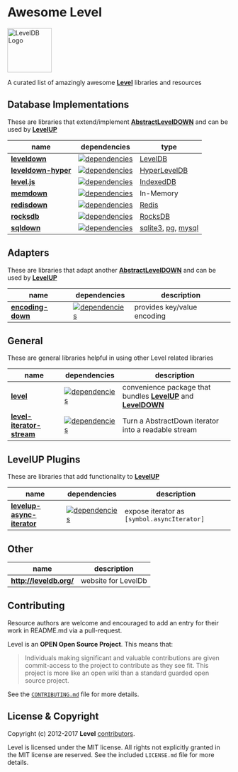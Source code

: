 Awesome Level
=====

<img alt="LevelDB Logo" height="100" src="http://leveldb.org/img/logo.svg">

A curated list of amazingly awesome **[Level](https://github.com/level)** libraries and resources

Database Implementations
------------

These are libraries that extend/implement **[AbstractLevelDOWN](https://github.com/level/abstract-leveldown)** and can be used by **[LevelUP](https://github.com/level/levelup)** 

| name | dependencies | type |
| ---- | ------------ | ---- |
| **[leveldown](https://github.com/level/leveldown)** | [![dependencies](https://david-dm.org/Level/leveldown.svg)](https://david-dm.org/level/leveldown)| [LevelDB](https://github.com/google/leveldb) |
| **[leveldown-hyper](https://github.com/level/leveldown-hyper)** | [![dependencies](https://david-dm.org/Level/leveldown-hyper.svg)](https://david-dm.org/level/leveldown-hyper)| [HyperLevelDB](https://github.com/rescrv/HyperLevelDB) |
| **[level.js](https://github.com/maxogden/level.js)** | [![dependencies](https://david-dm.org/maxogden/level.js.svg)](https://david-dm.org/maxogden/level.js)| [IndexedDB](https://developer.mozilla.org/en-US/docs/IndexedDB) |
| **[memdown](https://github.com/level/memdown)** | [![dependencies](https://david-dm.org/Level/memdown.svg)](https://david-dm.org/level/memdown)| In-Memory |
| **[redisdown](https://github.com/hmalphettes/redisdown)** | [![dependencies](https://david-dm.org/hmalphettes/redisdown.svg)](https://hmalphettes/redisdown)| [Redis](https://redis.io/) |
| **[rocksdb](https://github.com/level/rocksdb)** | [![dependencies](https://david-dm.org/Level/rocksdb.svg)](https://david-dm.org/level/rocksdb)| [RocksDB](https://github.com/facebook/rocksdb/) |
| **[sqldown](https://github.com/calvinmetcalf/sqldown)** | [![dependencies](https://david-dm.org/calvinmetcalf/sqldown/status.svg)](https://david-dm.org/calvinmetcalf/sqldown)| [sqlite3](https://www.npmjs.com/package/sqlite3), [pg](https://www.npmjs.com/package/pg), [mysql](https://www.npmjs.com/package/mysql) |

Adapters
------------

These are libraries that adapt another **[AbstractLevelDOWN](https://github.com/level/abstract-leveldown)** and can be used by **[LevelUP](https://github.com/level/levelup)** 

| name | dependencies | description |
| ---- | ------------ | ----------- |
| **[encoding-down](https://github.com/level/encoding-down)**   | [![dependencies](https://david-dm.org/Level/encoding-down.svg)](https://david-dm.org/level/encoding-down) | provides key/value encoding


General
------------

These are general libraries helpful in using other Level related libraries

| name | dependencies | description |
| ---- | ------------ | ---- |
| **[level](https://github.com/level/level)** | [![dependencies](https://david-dm.org/Level/level.svg)](https://david-dm.org/level/level)| convenience package that bundles **[LevelUP](https://github.com/level/levelup)** and  **[LevelDOWN](https://github.com/level/leveldown)**
| **[level-iterator-stream](https://github.com/level/iterator-stream)** | [![dependencies](https://david-dm.org/Level/iterator-stream.svg)](https://david-dm.org/level/iterator-stream) | Turn a AbstractDown iterator into a readable stream

LevelUP Plugins
------------
These are libraries that add functionality to **[LevelUP](https://github.com/level/levelup)** 

| name | dependencies | description |
| ---- | ------------ | ----------- |
| **[levelup-async-iterator](https://github.com/MeirionHughes/levelup-async-iterator)**   | [![dependencies](https://david-dm.org/MeirionHughes/levelup-async-iterator.svg)](https://david-dm.org/MeirionHughes/levelup-async-iterator) | expose iterator as `[symbol.asyncIterator]`

Other
------------

| name | description |
| ---- | ----------- |
| **http://leveldb.org/** | website for LevelDb


<a name="contributing"></a>
Contributing
------------

Resource authors are welcome and encouraged to add an entry for their work in README.md via a pull-request. 

Level is an **OPEN Open Source Project**. This means that:

> Individuals making significant and valuable contributions are given commit-access to the project to contribute as they see fit. This project is more like an open wiki than a standard guarded open source project.

See the [`CONTRIBUTING.md`](https://github.com/Level/community/blob/master/CONTRIBUTING.md) file for more details.

<a name="license"></a>
License &amp; Copyright
-------------------

Copyright (c) 2012-2017 **Level** [contributors](https://github.com/level/community#contributors).

Level is licensed under the MIT license. All rights not explicitly granted in the MIT license are reserved. See the included `LICENSE.md` file for more details.
